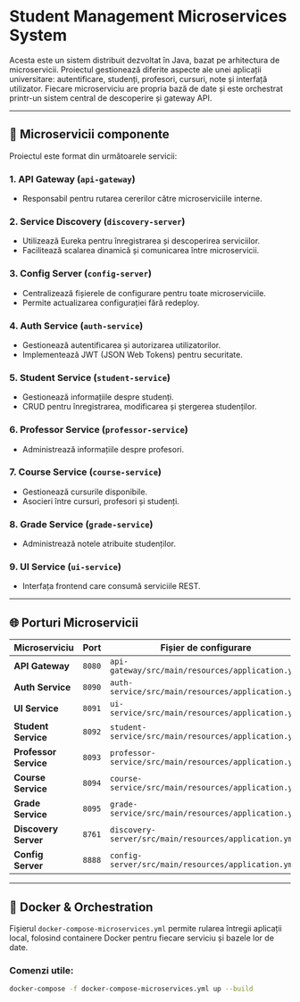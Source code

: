 # Student Management Microservices System

Acesta este un sistem distribuit dezvoltat în Java, bazat pe arhitectura de microservicii. Proiectul gestionează diferite aspecte ale unei aplicații universitare: autentificare, studenți, profesori, cursuri, note și interfață utilizator. Fiecare microserviciu are propria bază de date și este orchestrat printr-un sistem central de descoperire și gateway API.

---

## 🧩 Microservicii componente

Proiectul este format din următoarele servicii:

### 1. **API Gateway (`api-gateway`)**
- Responsabil pentru rutarea cererilor către microserviciile interne.

### 2. **Service Discovery (`discovery-server`)**
- Utilizează Eureka pentru înregistrarea și descoperirea serviciilor.
- Facilitează scalarea dinamică și comunicarea între microservicii.

### 3. **Config Server (`config-server`)**
- Centralizează fișierele de configurare pentru toate microserviciile.
- Permite actualizarea configurației fără redeploy.

### 4. **Auth Service (`auth-service`)**
- Gestionează autentificarea și autorizarea utilizatorilor.
- Implementează JWT (JSON Web Tokens) pentru securitate.

### 5. **Student Service (`student-service`)**
- Gestionează informațiile despre studenți.
- CRUD pentru înregistrarea, modificarea și ștergerea studenților.

### 6. **Professor Service (`professor-service`)**
- Administrează informațiile despre profesori.

### 7. **Course Service (`course-service`)**
- Gestionează cursurile disponibile.
- Asocieri între cursuri, profesori și studenți.

### 8. **Grade Service (`grade-service`)**
- Administrează notele atribuite studenților.

### 9. **UI Service (`ui-service`)**
- Interfața frontend care consumă serviciile REST.

---
## 🌐 Porturi Microservicii

| Microserviciu         | Port | Fișier de configurare                                  |
|------------------------|------|--------------------------------------------------------|
| **API Gateway**        | `8080` | `api-gateway/src/main/resources/application.yml`       |
| **Auth Service**       | `8090` | `auth-service/src/main/resources/application.yml`      |
| **UI Service**         | `8091` | `ui-service/src/main/resources/application.yml`        |
| **Student Service**    | `8092` | `student-service/src/main/resources/application.yml`   |
| **Professor Service**  | `8093` | `professor-service/src/main/resources/application.yml` |
| **Course Service**     | `8094` | `course-service/src/main/resources/application.yml`    |
| **Grade Service**      | `8095` | `grade-service/src/main/resources/application.yml`     |
| **Discovery Server**   | `8761` | `discovery-server/src/main/resources/application.yml`  |
| **Config Server**      | `8888` | `config-server/src/main/resources/application.yml`     |

---

## 🐳 Docker & Orchestration

Fișierul `docker-compose-microservices.yml` permite rularea întregii aplicații local, folosind containere Docker pentru fiecare serviciu și bazele lor de date.

### Comenzi utile:
```bash
docker-compose -f docker-compose-microservices.yml up --build
